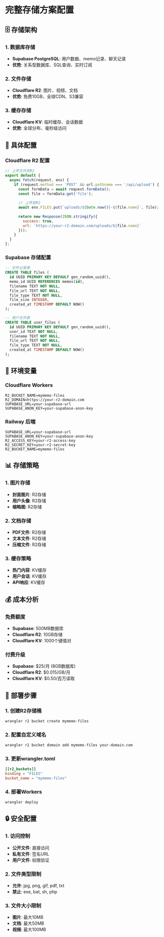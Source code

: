 # 完整存储方案配置

## 🗄️ 存储架构

### 1. 数据库存储
- **Supabase PostgreSQL**: 用户数据、memo记录、聊天记录
- **优势**: 关系型数据库、SQL查询、实时订阅

### 2. 文件存储
- **Cloudflare R2**: 图片、视频、文档
- **优势**: 免费10GB、全球CDN、S3兼容

### 3. 缓存存储
- **Cloudflare KV**: 临时缓存、会话数据
- **优势**: 全球分布、毫秒级访问

## 📁 具体配置

### Cloudflare R2 配置
```javascript
// 上传文件到R2
export default {
  async fetch(request, env) {
    if (request.method === 'POST' && url.pathname === '/api/upload') {
      const formData = await request.formData();
      const file = formData.get('file');
      
      // 上传到R2
      await env.FILES.put(`uploads/${Date.now()}-${file.name}`, file);
      
      return new Response(JSON.stringify({
        success: true,
        url: `https://your-r2-domain.com/uploads/${file.name}`
      }));
    }
  }
};
```

### Supabase 存储配置
```sql
-- 文件记录表
CREATE TABLE files (
  id UUID PRIMARY KEY DEFAULT gen_random_uuid(),
  memo_id UUID REFERENCES memos(id),
  filename TEXT NOT NULL,
  file_url TEXT NOT NULL,
  file_type TEXT NOT NULL,
  file_size INTEGER,
  created_at TIMESTAMP DEFAULT NOW()
);

-- 用户文件表
CREATE TABLE user_files (
  id UUID PRIMARY KEY DEFAULT gen_random_uuid(),
  user_id TEXT NOT NULL,
  filename TEXT NOT NULL,
  file_url TEXT NOT NULL,
  file_type TEXT NOT NULL,
  created_at TIMESTAMP DEFAULT NOW()
);
```

## 🔧 环境变量

### Cloudflare Workers
```
R2_BUCKET_NAME=mymemo-files
R2_DOMAIN=https://your-r2-domain.com
SUPABASE_URL=your-supabase-url
SUPABASE_ANON_KEY=your-supabase-anon-key
```

### Railway 后端
```
SUPABASE_URL=your-supabase-url
SUPABASE_ANON_KEY=your-supabase-anon-key
R2_ACCESS_KEY=your-r2-access-key
R2_SECRET_KEY=your-r2-secret-key
R2_BUCKET_NAME=mymemo-files
```

## 📊 存储策略

### 1. 图片存储
- **封面图片**: R2存储
- **用户头像**: R2存储
- **缩略图**: R2存储

### 2. 文档存储
- **PDF文件**: R2存储
- **文本文件**: R2存储
- **压缩文件**: R2存储

### 3. 缓存策略
- **热门内容**: KV缓存
- **用户会话**: KV缓存
- **API响应**: KV缓存

## 💰 成本分析

### 免费额度
- **Supabase**: 500MB数据库
- **Cloudflare R2**: 10GB存储
- **Cloudflare KV**: 1000个键值对

### 付费升级
- **Supabase**: $25/月 (8GB数据库)
- **Cloudflare R2**: $0.015/GB/月
- **Cloudflare KV**: $0.50/百万读取

## 🚀 部署步骤

### 1. 创建R2存储桶
```bash
wrangler r2 bucket create mymemo-files
```

### 2. 配置自定义域名
```bash
wrangler r2 bucket domain add mymemo-files your-domain.com
```

### 3. 更新wrangler.toml
```toml
[[r2_buckets]]
binding = "FILES"
bucket_name = "mymemo-files"
```

### 4. 部署Workers
```bash
wrangler deploy
```

## 🔒 安全配置

### 1. 访问控制
- **公开文件**: 直接访问
- **私有文件**: 签名URL
- **用户文件**: 权限验证

### 2. 文件类型限制
- **允许**: jpg, png, gif, pdf, txt
- **禁止**: exe, bat, sh, php

### 3. 文件大小限制
- **图片**: 最大10MB
- **文档**: 最大50MB
- **视频**: 最大100MB
